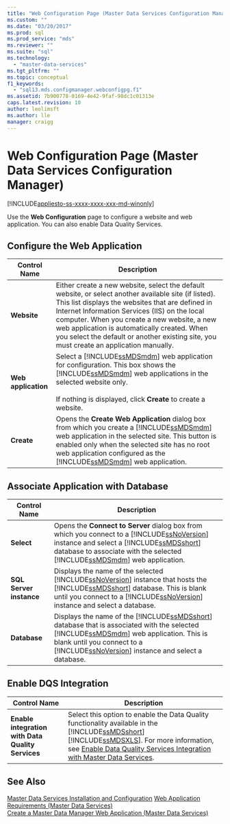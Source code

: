 ```yaml
---
title: "Web Configuration Page (Master Data Services Configuration Manager) | Microsoft Docs"
ms.custom: ""
ms.date: "03/20/2017"
ms.prod: sql
ms.prod_service: "mds"
ms.reviewer: ""
ms.suite: "sql"
ms.technology: 
  - "master-data-services"
ms.tgt_pltfrm: ""
ms.topic: conceptual
f1_keywords: 
  - "sql13.mds.configmanager.webconfigpg.f1"
ms.assetid: 7b900778-0169-4e42-9faf-98dc1c01313e
caps.latest.revision: 10
author: leolimsft
ms.author: lle
manager: craigg
---
```

# Web Configuration Page (Master Data Services Configuration Manager)

[!INCLUDE[appliesto-ss-xxxx-xxxx-xxx-md-winonly](../includes/appliesto-ss-xxxx-xxxx-xxx-md-winonly.md)]

  Use the **Web Configuration** page to configure a website and web application. You can also enable Data Quality Services.  
  
## Configure the Web Application  
  
|Control Name|Description|  
|------------------|-----------------|  
|**Website**|Either create a new website, select the default website, or select another available site (if listed). This list displays the websites that are defined in Internet Information Services (IIS) on the local computer. When you create a new website, a new web application is automatically created. When you select the default or another existing site, you must create an application manually.|  
|**Web application**|Select a [!INCLUDE[ssMDSmdm](../includes/ssmdsmdm-md.md)] web application for configuration. This box shows the [!INCLUDE[ssMDSmdm](../includes/ssmdsmdm-md.md)] web applications in the selected website only.<br /><br /> If nothing is displayed, click **Create** to create a website.|  
|**Create**|Opens the **Create Web Application** dialog box from which you create a [!INCLUDE[ssMDSmdm](../includes/ssmdsmdm-md.md)] web application in the selected site. This button is enabled only when the selected site has no root web application configured as the [!INCLUDE[ssMDSmdm](../includes/ssmdsmdm-md.md)] web application.|  
  
## Associate Application with Database  
  
|Control Name|Description|  
|------------------|-----------------|  
|**Select**|Opens the **Connect to Server** dialog box from which you connect to a [!INCLUDE[ssNoVersion](../includes/ssnoversion-md.md)] instance and select a [!INCLUDE[ssMDSshort](../includes/ssmdsshort-md.md)] database to associate with the selected [!INCLUDE[ssMDSmdm](../includes/ssmdsmdm-md.md)] web application.|  
|**SQL Server instance**|Displays the name of the selected [!INCLUDE[ssNoVersion](../includes/ssnoversion-md.md)] instance that hosts the [!INCLUDE[ssMDSshort](../includes/ssmdsshort-md.md)] database. This is blank until you connect to a [!INCLUDE[ssNoVersion](../includes/ssnoversion-md.md)] instance and select a database.|  
|**Database**|Displays the name of the [!INCLUDE[ssMDSshort](../includes/ssmdsshort-md.md)] database that is associated with the selected [!INCLUDE[ssMDSmdm](../includes/ssmdsmdm-md.md)] web application. This is blank until you connect to a [!INCLUDE[ssNoVersion](../includes/ssnoversion-md.md)] instance and select a database.|  
  
## Enable DQS Integration  
  
|Control Name|Description|  
|------------------|-----------------|  
|**Enable integration with Data Quality Services**|Select this option to enable the Data Quality functionality available in the [!INCLUDE[ssMDSshort](../includes/ssmdsshort-md.md)][!INCLUDE[ssMDSXLS](../includes/ssmdsxls-md.md)]. For more information, see [Enable Data Quality Services Integration with Master Data Services](../master-data-services/install-windows/enable-data-quality-services-integration-with-master-data-services.md).|  
  
## See Also  
[Master Data Services Installation and Configuration](../master-data-services/master-data-services-installation-and-configuration.md) 
 [Web Application Requirements &#40;Master Data Services&#41;](../master-data-services/install-windows/web-application-requirements-master-data-services.md)   
 [Create a Master Data Manager Web Application &#40;Master Data Services&#41;](../master-data-services/install-windows/create-a-master-data-manager-web-application-master-data-services.md)  
  
  
